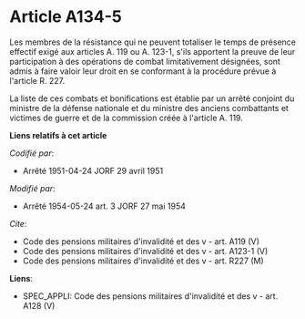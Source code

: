 # Article A134-5

Les membres de la résistance qui ne peuvent totaliser le temps de présence effectif exigé aux articles A. 119 ou A. 123-1,
s'ils apportent la preuve de leur participation à des opérations de combat limitativement désignées, sont admis à faire
valoir leur droit en se conformant à la procédure prévue à l'article R. 227.

La liste de ces combats et bonifications est établie par un arrêté conjoint du ministre de la défense nationale et du
ministre des anciens combattants et victimes de guerre et de la commission créée à l'article A. 119.

**Liens relatifs à cet article**

_Codifié par_:

  - Arrêté 1951-04-24 JORF 29 avril 1951

_Modifié par_:

  - Arrêté 1954-05-24 art. 3 JORF 27 mai 1954

_Cite_:

  - Code des pensions militaires d'invalidité et des v - art. A119 (V)
  - Code des pensions militaires d'invalidité et des v - art. A123-1 (V)
  - Code des pensions militaires d'invalidité et des v - art. R227 (M)

**Liens**:

  - SPEC_APPLI: Code des pensions militaires d'invalidité et des v - art. A128 (V)
